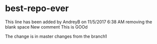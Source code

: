 # best-repo-ever

This line has been added by AndreyB on 11/5/2017 6:38 AM
removing the blank space
New comment This is GOOd

The change is in master
changes from the branch1
